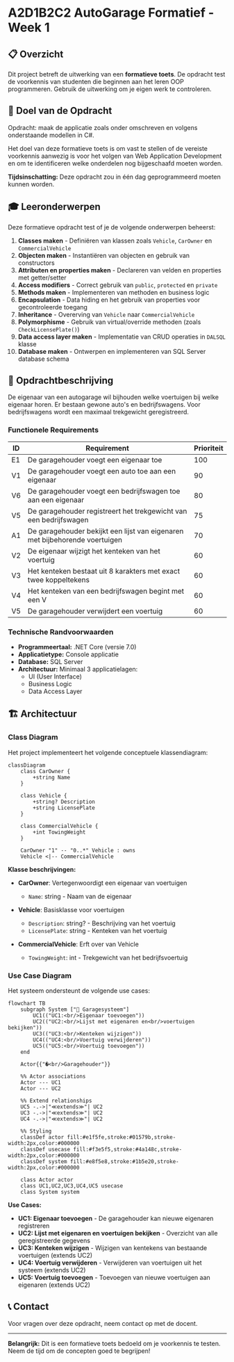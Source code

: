 # A2D1B2C2 AutoGarage Formatief - Week 1

## 📋 Overzicht

Dit project betreft de uitwerking van een **formatieve toets**. De opdracht test de voorkennis van studenten die beginnen aan het leren OOP programmeren. Gebruik de uitwerking om je eigen werk te controleren.

## 🎯 Doel van de Opdracht

Opdracht: maak de applicatie zoals onder omschreven en volgens onderstaande modellen in C#.

Het doel van deze formatieve toets is om vast te stellen of de vereiste voorkennis aanwezig is voor het volgen van Web Application Development en om te identificeren welke onderdelen nog bijgeschaafd moeten worden. 

**Tijdsinschatting:** Deze opdracht zou in één dag geprogrammeerd moeten kunnen worden.

## 🎓 Leeronderwerpen

Deze formatieve opdracht test of je de volgende onderwerpen beheerst:

1. **Classes maken** - Definiëren van klassen zoals `Vehicle`, `CarOwner` en `CommercialVehicle`
2. **Objecten maken** - Instantiëren van objecten en gebruik van constructors
3. **Attributen en properties maken** - Declareren van velden en properties met getter/setter
4. **Access modifiers** - Correct gebruik van `public`, `protected` en `private`
5. **Methods maken** - Implementeren van methoden en business logic
6. **Encapsulation** - Data hiding en het gebruik van properties voor gecontroleerde toegang
7. **Inheritance** - Overerving van `Vehicle` naar `CommercialVehicle`
8. **Polymorphisme** - Gebruik van virtual/override methoden (zoals `CheckLicensePlate()`)
9. **Data access layer maken** - Implementatie van CRUD operaties in `DALSQL` klasse
10. **Database maken** - Ontwerpen en implementeren van SQL Server database schema

## 📝 Opdrachtbeschrijving

De eigenaar van een autogarage wil bijhouden welke voertuigen bij welke eigenaar horen. Er bestaan gewone auto's en bedrijfswagens. Voor bedrijfswagens wordt een maximaal trekgewicht geregistreerd.

### Functionele Requirements

| ID | Requirement | Prioriteit |
|----|-------------|------------|
| E1 | De garagehouder voegt een eigenaar toe | 100 |
| V1 | De garagehouder voegt een auto toe aan een eigenaar | 90 |
| V6 | De garagehouder voegt een bedrijfswagen toe aan een eigenaar | 80 |
| V5 | De garagehouder registreert het trekgewicht van een bedrijfswagen | 75 |
| A1 | De garagehouder bekijkt een lijst van eigenaren met bijbehorende voertuigen | 70 |
| V2 | De eigenaar wijzigt het kenteken van het voertuig | 60 |
| V3 | Het kenteken bestaat uit 8 karakters met exact twee koppeltekens | 60 |
| V4 | Het kenteken van een bedrijfswagen begint met een V | 60 |
| V5 | De garagehouder verwijdert een voertuig | 60 |

### Technische Randvoorwaarden

- **Programmeertaal:** .NET Core (versie 7.0)
- **Applicatietype:** Console applicatie
- **Database:** SQL Server
- **Architectuur:** Minimaal 3 applicatielagen:
  - UI (User Interface)
  - Business Logic
  - Data Access Layer

## 🏗️ Architectuur

### Class Diagram
Het project implementeert het volgende conceptuele klassendiagram:

```mermaid
classDiagram
    class CarOwner {
        +string Name
    }
    
    class Vehicle {
        +string? Description
        +string LicensePlate
    }
    
    class CommercialVehicle {
        +int TowingWeight
    }
    
    CarOwner "1" -- "0..*" Vehicle : owns
    Vehicle <|-- CommercialVehicle
```

**Klasse beschrijvingen:**
- **CarOwner**: Vertegenwoordigt een eigenaar van voertuigen
  - `Name`: string - Naam van de eigenaar
  
- **Vehicle**: Basisklasse voor voertuigen
  - `Description`: string? - Beschrijving van het voertuig
  - `LicensePlate`: string - Kenteken van het voertuig
  
- **CommercialVehicle**: Erft over van Vehicle
  - `TowingWeight`: int - Trekgewicht van het bedrijfsvoertuig

### Use Case Diagram
Het systeem ondersteunt de volgende use cases:

```mermaid
flowchart TB
    subgraph System ["🏢 Garagesysteem"]
        UC1(("UC1:<br/>Eigenaar toevoegen"))
        UC2(("UC2:<br/>Lijst met eigenaren en<br/>voertuigen bekijken"))
        UC3(("UC3:<br/>Kenteken wijzigen"))
        UC4(("UC4:<br/>Voertuig verwijderen"))
        UC5(("UC5:<br/>Voertuig toevoegen"))
    end
    
    Actor{{"�<br/>Garagehouder"}}
    
    %% Actor associations
    Actor --- UC1
    Actor --- UC2
    
    %% Extend relationships
    UC5 -.->|"≪extends≫"| UC2
    UC3 -.->|"≪extends≫"| UC2
    UC4 -.->|"≪extends≫"| UC2
    
    %% Styling
    classDef actor fill:#e1f5fe,stroke:#01579b,stroke-width:2px,color:#000000
    classDef usecase fill:#f3e5f5,stroke:#4a148c,stroke-width:2px,color:#000000
    classDef system fill:#e8f5e8,stroke:#1b5e20,stroke-width:2px,color:#000000
    
    class Actor actor
    class UC1,UC2,UC3,UC4,UC5 usecase
    class System system
```

**Use Cases:**
- **UC1: Eigenaar toevoegen** - De garagehouder kan nieuwe eigenaren registreren
- **UC2: Lijst met eigenaren en voertuigen bekijken** - Overzicht van alle geregistreerde gegevens
- **UC3: Kenteken wijzigen** - Wijzigen van kentekens van bestaande voertuigen (extends UC2)
- **UC4: Voertuig verwijderen** - Verwijderen van voertuigen uit het systeem (extends UC2)
- **UC5: Voertuig toevoegen** - Toevoegen van nieuwe voertuigen aan eigenaren (extends UC2)

## 📞 Contact

Voor vragen over deze opdracht, neem contact op met de docent.

---

**Belangrijk:** Dit is een formatieve toets bedoeld om je voorkennis te testen. Neem de tijd om de concepten goed te begrijpen!
